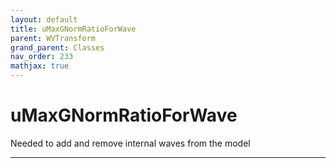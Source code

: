 ```yaml
---
layout: default
title: uMaxGNormRatioForWave
parent: WVTransform
grand_parent: Classes
nav_order: 233
mathjax: true
---
```


#  uMaxGNormRatioForWave

Needed to add and remove internal waves from the model


---

